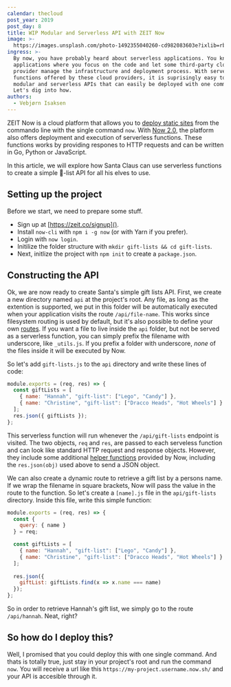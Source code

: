 ```yaml
---
calendar: thecloud
post_year: 2019
post_day: 8
title: WIP Modular and Serverless API with ZEIT Now
image: >-
  https://images.unsplash.com/photo-1492355040260-cd982083603e?ixlib=rb-1.2.1&ixid=eyJhcHBfaWQiOjEyMDd9&auto=format&fit=crop&w=3450&q=80
ingress: >-
  By now, you have probably heard about serverless applications. You know, the
  applications where you focus on the code and let some third-party cloud
  provider manage the infrastructure and deployment process. With serverless
  functions offered by these cloud providers, it is suprisingly easy to create
  modular and serverless APIs that can easily be deployed with one command.
  Let's dig into how.
authors:
  - Vebjørn Isaksen
---
```

ZEIT Now is a cloud platform that allows you to [deploy static sites](https://zeit.co/docs/v2/introduction/#creating-a-project-and-deploying) from the commando line with the single command `now`. With [Now 2.0](https://zeit.co/blog/now-2), the platform also offers deployment and execution of serverless functions. These functions works by providing respones to HTTP requests and can be written in Go, Python or JavaScript.

In this article, we will explore how Santa Claus can use serverless functions to  create a simple 🎁-list API for all his elves to use.

## Setting up the project
Before we start, we need to prepare some stuff.

* Sign up at [https://zeit.co/signup]().
* Install `now-cli` with `npm i -g now` (or with Yarn if you prefer).
* Login with `now login`.
* Initilize the folder structure with `mkdir gift-lists && cd gift-lists`.
* Next, initlize the project with `npm init` to create a `package.json`.

## Constructing the API
Ok, we are now ready to create Santa's simple gift lists API. First, we create a new directory named `api` at the project's root. Any file, as long as the extention is supported, we put in this folder will be automatically executed when your application visits the route `/api/file-name`. This works since filesystem routing is used by default, but it's also possible to define your own [routes](https://zeit.co/docs/configuration/#routes). If you want a file to live inside the `api` folder, but not be served as a serverless function, you can simply prefix the filename with underscore, like `_utils.js`. If you prefix a folder with underscore, *none* of the files inside it will be executed by Now.

So let's add `gift-lists.js` to the `api` directory and write these lines of code:

```javascript
module.exports = (req, res) => {
  const giftLists = [
    { name: "Hannah", "gift-list": ["Lego", "Candy"] },
    { name: "Christine", "gift-list": ["Dracco Heads", "Hot Wheels"] }
  ];
  res.json({ giftLists });
};
```

This serverless function will run whenever the `/api/gift-lists` endpoint is visited. The two objects, `req` and `res`, are passed to each serveless function and can look like standard HTTP request and response objects. However, they include some additional [helper functions](https://zeit.co/docs/v2/serverless-functions/supported-languages#node.js-request-and-response-objects) provided by Now, including the `res.json(obj)` used above to send a JSON object.

We can also create a dynamic route to retrieve a gift list by a persons name. If we wrap the filename in square brackets, Now will pass the value in the route to the function. So let's create a `[name].js` file in the `api/gift-lists` directory. Inside this file, write this simple function:

```javascript
module.exports = (req, res) => {
  const {
    query: { name }
  } = req;

  const giftLists = [
    { name: "Hannah", "gift-list": ["Lego", "Candy"] },
    { name: "Christine", "gift-list": ["Dracco Heads", "Hot Wheels"] }
  ];
  
  res.json({
    giftList: giftLists.find(x => x.name === name)
  });
};
```

So in order to retrieve Hannah's gift list, we simply go to the route `/api/hannah`. Neat, right?

## So how do I deploy this?
Well, I promised that you could deploy this with one single command. And thats is totally true, just stay in your project's root and run the command `now`. You will receive a url like this `https://my-project.username.now.sh/` and your API is accesible through it.

